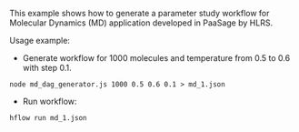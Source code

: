 This example shows how to generate a parameter study workflow for Molecular Dynamics (MD) application developed in PaaSage by HLRS.

Usage example:

* Generate workflow for 1000 molecules and temperature from 0.5 to 0.6 with step 0.1.

```
node md_dag_generator.js 1000 0.5 0.6 0.1 > md_1.json
```

* Run workflow:

```
hflow run md_1.json
``` 

